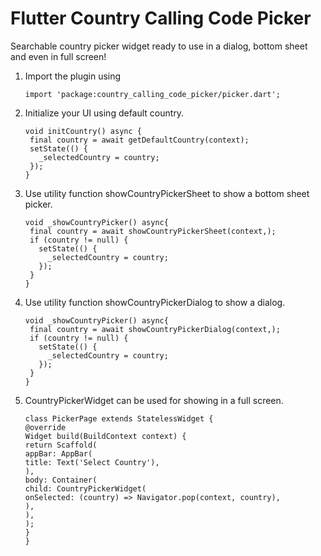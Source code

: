 # Flutter Country Calling Code Picker

Searchable country picker widget ready to use in a dialog, bottom sheet and even in full screen!

1. Import the plugin using

   ```
   import 'package:country_calling_code_picker/picker.dart';
   ```
   
2. Initialize your UI using default country.

   ```
   void initCountry() async {
    final country = await getDefaultCountry(context);
    setState(() {
      _selectedCountry = country;
    });
   }
   ```
   
3. Use utility function showCountryPickerSheet to show a bottom sheet picker.

   ```
   void _showCountryPicker() async{
    final country = await showCountryPickerSheet(context,);
    if (country != null) {
      setState(() {
        _selectedCountry = country;
      });
    }
   }
   ```
   
4. Use utility function showCountryPickerDialog to show a dialog.

   ```
   void _showCountryPicker() async{
    final country = await showCountryPickerDialog(context,);
    if (country != null) {
      setState(() {
        _selectedCountry = country;
      });
    }
   }
   ```
   
5. CountryPickerWidget can be used for showing in a full screen.

   ```
   class PickerPage extends StatelessWidget {
   @override 
   Widget build(BuildContext context) {
   return Scaffold(
   appBar: AppBar(
   title: Text('Select Country'),
   ),
   body: Container(
   child: CountryPickerWidget(
   onSelected: (country) => Navigator.pop(context, country),
   ),
   ),
   );
   }
   }
   ```
